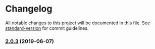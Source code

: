 <h1 id="changelog">Changelog</h1>

<p>All notable changes to this project will be documented in this file. See <a href="https://github.com/conventional-changelog/standard-version">standard-version</a> for commit guidelines.</p>

<h3 id="2.0.3-2019-06-07"><a href="https://github.com/medikoo/es6-weak-map/compare/v2.0.2...v2.0.3">2.0.3</a> (2019-06-07)</h3>
